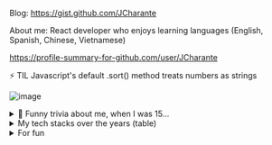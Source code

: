 Blog: https://gist.github.com/JCharante

About me: React developer who enjoys learning languages (English, Spanish, Chinese, Vietnamese)

https://profile-summary-for-github.com/user/JCharante

⚡ TIL Javascript's default .sort() method treats numbers as strings

![image](https://user-images.githubusercontent.com/13973198/89717086-05d3da00-d981-11ea-9cc8-693f73691fd3.png)

<details>
<summary>💬 Funny trivia about me, when I was 15...</summary> I went to a local frontend meetup where that day the presentation was on Elm (it was super cool). I told everybody I was a student and a sophomore so I figured I should start attending dev meetups for fun (because I genuinely enjoy it), but they assumed I was a college sophomore instead of a high school sophomore because they offered me some beer. <!-- School ended at 3pm and the meetups didn't start until 7-8pm (after work hours) so I didn't go again because I didn't want to sit around 4 hours. In hindsight I could have chilled at the library. -->
</details>

<details>
  <summary>My tech stacks over the years (table)</summary>

| Year | Frontend Stacks                 | Backend Stacks                                               |
|------|---------------------------------|--------------------------------------------------------------|
| 2014 | jQuery, Bootstrap               | Python, Flask, SQLAlchemy, jQuery                            |
| 2015 | Python, Flask + Jinja2, Bootstrap | Python, Flask, SQAlchemy, SQLite                           |
| 2016 | Vue.js, Cordova, Android        | Python, Flask, SQAlchemy, SQLite, Java (Android & FRC)       |
| 2017 | Vue.js + Quasar Framework       | Python, Flask, SQAlchemy, SQLite, Java (FRC)                 |
| 2018 | Vue.js + Quasar Framework       | Python, Flask, SQAlchemy, SQLite, MongoDB, Java (FRC)        |
| 2019 | Vue.js + Quasar Framework       | Python, Go, Node.js, GraphQL, MongoDB                        |
| 2020 | React, Gatsby                   | Python, Node.js, GraphQL                                     |
| 2021 | React                           | Node.js, MongoDB                                             |
| 2022 | React, Next.js                  | Node.js, MongoDB                                             |
| 2023 | React, React Native, Next.js, Tailwind | Node.js, Postgres, SQLite, Prisma, tRPC, Java (Minecraft)  |
</details>

<details>
  <summary>For fun</summary>
  
![Project Euler](https://projecteuler.net/profile/JCharante.png)

[Leetcode Profile](https://leetcode.com/JCharante/)
    
[Favorite HN Submissions](https://news.ycombinator.com/favorites?id=JCharante)
</details>

<!--

Here are some ideas to get you started:

- 🔭 I’m currently working on ...
- 🌱 I’m currently learning ...
- 👯 I’m looking to collaborate on ...
- 🤔 I’m looking for help with ...
- 💬 Ask me about ...
- 📫 How to reach me: ...
- 😄 Pronouns: ...
- ⚡ Fun fact: ...
-->
